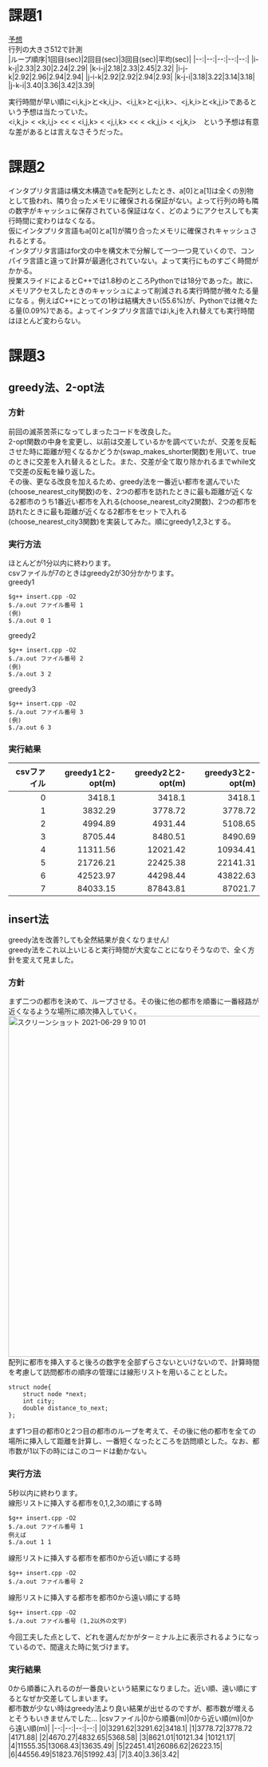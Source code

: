 # 課題1  
[予想](https://docs.google.com/document/d/1aYkRgIqQD0vaGqTiVQC_nJeYk3RjrZ9RIKulBvp5ABg/edit?usp=sharing)  
行列の大きさ512で計測  
|ループ順序|1回目(sec)|2回目(sec)|3回目(sec)|平均(sec)|
|--:|--:|--:|--:|--:|
|i-k-j|2.33|2.30|2.24|2.29|
|k-i-j|2.18|2.33|2.45|2.32|
|i-j-k|2.92|2.96|2.94|2.94|
|j-i-k|2.92|2.92|2.94|2.93|
|k-j-i|3.18|3.22|3.14|3.18|
|j-k-i|3.40|3.36|3.42|3.39|  

実行時間が早い順に<i,k,j>と<k,i,j>、<i,j,k>と<j,i,k>、<j,k,i>と<k,j,i>であるという予想は当たっていた。  
<i,k,j> < <k,i,j> << < <i,j,k> < <j,i,k> << < <k,j,i> < <j,k,i>　という予想は有意な差があるとは言えなさそうだった。  
# 課題2  
インタプリタ言語は構文木構造でaを配列としたとき、a[0]とa[1]は全くの別物として扱われ、隣り合ったメモリに確保される保証がない。よって行列の時も隣の数字がキャッシュに保存されている保証はなく、どのようにアクセスしても実行時間に変わりはなくなる。  
仮にインタプリタ言語もa[0]とa[1]が隣り合ったメモリに確保されキャッシュされるとする。  
インタプリタ言語はfor文の中を構文木で分解して一つ一つ見ていくので、コンパイラ言語と違って計算が最適化されていない。よって実行にものすごく時間がかかる。  
授業スライドによるとC++では1.8秒のところPythonでは18分であった。故に、メモリアクセスしたときのキャッシュによって削減される実行時間が微々たる量になる
。例えばC++にとっての1秒は結構大きい(55.6%)が、Pythonでは微々たる量(0.09%)である。よってインタプリタ言語ではi,k,jを入れ替えても実行時間はほとんど変わらない。
# 課題3  
## greedy法、2-opt法  
### 方針
前回の滅茶苦茶になってしまったコードを改良した。  
2-opt関数の中身を変更し、以前は交差しているかを調べていたが、交差を反転させた時に距離が短くなるかどうか(swap_makes_shorter関数)を用いて、trueのときに交差を入れ替えるとした。また、交差が全て取り除かれるまでwhile文で交差の反転を繰り返した。  
その後、更なる改良を加えるため、greedy法を一番近い都市を選んでいた(choose_nearest_city関数)のを、2つの都市を訪れたときに最も距離が近くなる2都市のうち1番近い都市を入れる(choose_nearest_city2関数)、2つの都市を訪れたときに最も距離が近くなる2都市をセットで入れる(choose_nearest_city3関数)を実装してみた。順にgreedy1,2,3とする。    
### 実行方法  
ほとんどが1分以内に終わります。  
csvファイルが7のときはgreedy2が30分かかります。  
greedy1
```
$g++ insert.cpp -O2
$./a.out ファイル番号 1
(例)
$./a.out 0 1
```
greedy2
```
$g++ insert.cpp -O2
$./a.out ファイル番号 2
(例)
$./a.out 3 2
```
greedy3
```
$g++ insert.cpp -O2
$./a.out ファイル番号 3
(例)
$./a.out 6 3
```
### 実行結果  
|csvファイル|greedy1と2-opt(m)|greedy2と2-opt(m)|greedy3と2-opt(m)|
|--:|--:|--:|--:|
|0|3418.1|3418.1|3418.1|
|1|3832.29|3778.72 |3778.72|
|2|4994.89|4931.44|5108.65|
|3|8705.44|8480.51|8490.69|
|4|11311.56|12021.42|10934.41|
|5|21726.21|22425.38|22141.31|
|6|42523.97|44298.44|43822.63 |
|7|84033.15|87843.81|87021.7| 

## insert法 
greedy法を改善?しても全然結果が良くなりません!  
greedy法をこれ以上いじると実行時間が大変なことになりそうなので、全く方針を変えて見ました。  
### 方針
まず二つの都市を決めて、ループさせる。その後に他の都市を順番に一番経路が近くなるような場所に順次挿入していく。  
<img width="682" alt="スクリーンショット 2021-06-29 9 10 01" src="https://user-images.githubusercontent.com/72332745/123718311-c9bba780-d8b9-11eb-8851-53f7ef73dbd0.png">  
配列に都市を挿入すると後ろの数字を全部ずらさないといけないので、計算時間を考慮して訪問都市の順序の管理には線形リストを用いることとした。
```
struct node{
    struct node *next;
    int city;
    double distance_to_next;
};
```
まず1つ目の都市0と2つ目の都市のループを考えて、その後に他の都市を全ての場所に挿入して距離を計算し、一番短くなったところを訪問順とした。なお、都市数が1以下の時にはこのコードは動かない。  
### 実行方法  
5秒以内に終わります。  
線形リストに挿入する都市を0,1,2,3の順にする時  
```
$g++ insert.cpp -O2  
$./a.out ファイル番号 1
例えば
$./a.out 1 1
```
線形リストに挿入する都市を都市0から近い順にする時  
```
$g++ insert.cpp -O2
$./a.out ファイル番号 2
```
線形リストに挿入する都市を都市0から遠い順にする時  
```
$g++ insert.cpp -O2
$./a.out ファイル番号 (1,2以外の文字)
```
今回工夫した点として、どれを選んだかがターミナル上に表示されるようになっているので、間違えた時に気づけます。  
### 実行結果  
0から順番に入れるのが一番良いという結果になりました。近い順、遠い順にするとなぜか交差してしまいます。  
都市数が少ない時はgreedy法より良い結果が出せるのですが、都市数が増えるとそうもいきませんでした…
|csvファイル|0から順番(m)|0から近い順(m)|0から遠い順(m)|
|--:|--:|--:|--:|
|0|3291.62|3291.62|3418.1|
|1|3778.72|3778.72 |4171.88|
|2|4670.27|4832.65|5368.58|
|3|8621.01|10121.34 |10121.17|
|4|11555.35|13068.43|13635.49|
|5|22451.41|26086.62|26223.15|
|6|44556.49|51823.76|51992.43|
|7|3.40|3.36|3.42| 
